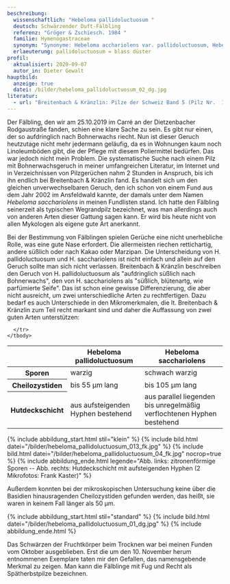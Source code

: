 ```yaml
---
beschreibung:
  wissenschaftlich: "Hebeloma pallidoluctuosum "
  deutsch: Schwärzender Duft-Fälbling
  referenz: "Gröger & Zschiesch. 1984 "
  familie: Hymenogastraceae
  synonym: "Synonyme: Hebeloma acchariolens var. pallidoluctuosum, Hebeloma latifolium"
  erlaeuterung: pallidoluctuosum = blass düster
profil:
  aktualisiert: 2020-09-07
  autor_in: Dieter Gewalt
hauptbild:
  anzeige: true
  datei: /bilder/hebeloma_pallidoluctuosum_02_dg.jpg
literatur:
  - url: "Breitenbach & Kränzlin: Pilze der Schweiz Band 5 (Pilz Nr.  114)"
---
```

Der Fälbling, den wir am 25.10.2019 im Carré an der Dietzenbacher Rodgaustraße fanden, schien eine klare Sache zu sein. Es gibt nur einen, der so aufdringlich nach Bohnerwachs riecht. Nun ist dieser Geruch heutzutage nicht mehr jedermann geläufig, da es in Wohnungen kaum noch Linoleumböden gibt, die der Pflege mit diesem Poliermittel bedürfen. Das war jedoch nicht mein Problem. Die systematische Suche nach einem Pilz mit Bohnerwachsgeruch in meiner umfangreichen Literatur, im Internet und in Verzeichnissen von Pilzgerüchen nahm 2 Stunden in Anspruch, bis ich ihn endlich bei Breitenbach & Kränzlin fand. Es handelt sich um den gleichen unverwechselbaren Geruch, den ich schon von einem Fund aus dem Jahr 2002 im Ansfeldwald kannte, der damals unter dem Namen *Hebeloma sacchariolens* in meinen Fundlisten stand. Ich hatte den Fälbling seinerzeit als typischen Wegrandpilz bezeichnet, was man allerdings auch von anderen Arten dieser Gattung sagen kann. Er wird bis heute nicht von allen Mykologen als eigene gute Art anerkannt. 

Bei der Bestimmung von Fälblingen spielen Gerüche eine nicht unerhebliche Rolle, was eine gute Nase erfordert. Die allermeisten riechen rettichartig, andere süßlich oder nach Kakao oder Marzipan. Die Unterscheidung von H. pallidoluctuosum und H. sacchariolens ist nicht einfach und allein auf den Geruch sollte man sich nicht verlassen. Breitenbach & Kränzlin beschreiben den Geruch von H. pallidoluctuosum als "aufdringlich süßlich nach Bohnerwachs", den von H. sacchariolens als "süßlich, blütenartg, wie parfümierte Seife". Das ist schon eine gewisse Differenzierung, die aber nicht ausreicht, um zwei unterschiedliche Arten zu rechtfertigen. Dazu bedarf es auch Unterschiede in den Mikromerkmalen, die lt. Breitenbach & Kränzlin zum Teil recht markant sind und daher die Auffassung von zwei guten Arten unterstützen:

  <table class="table">
    <thead>
      <tr>
        <th> </th> 
        <th>Hebeloma pallidoluctuosum<br /><i></i></th>
        <th>Hebeloma sacchariolens<br /><i></i></th>
      </tr>
    </thead>
    <tbody>
      <tr>
        <th>Sporen </th>
        <td>warzig</td>
        <td>schwach warzig</td>
      </tr>
      <tr>
        <th>Cheilozystiden</th>
        <td>bis 55 µm lang</td>
        <td>bis 105 µm lang</td>
      </tr> 
      <tr>
        <th>Hutdeckschicht</th>
        <td>aus aufsteigenden Hyphen bestehend</td>
        <td>aus parallel liegenden bis unregelmäßig verflochtenen Hyphen bestehend</td>
      </tr>
      <tr>
        
      </tr>
    </tbody>
  </table>

{% include abbildung_start.html stil="klein" %}
{% include bild.html datei="/bilder/hebeloma_pallidoluctuosum_013_fk.jpg" %}
{% include bild.html datei="/bilder/hebeloma_pallidoluctuosum_04_fk.jpg" nocrop=true %}
{% include abbildung_ende.html legende="Abb. links: zitronenförmige Sporen -- Abb. rechts: Hutdeckschicht mit aufsteigenden Hyphen (2 Mikrofotos: Frank Kaster)" %}

Außerdem konnten bei der mikroskopischen Untersuchung keine über die Basidien hinausragenden Cheilozystiden gefunden werden, das heißt, sie waren in keinem Fall länger als 50 µm. 

{% include abbildung_start.html stil="standard" %}
{% include bild.html datei="/bilder/hebeloma_pallidoluctuosum_01_dg.jpg" %}
{% include abbildung_ende.html %}

Das Schwärzen der Fruchtkörper beim Trocknen war bei meinen Funden vom Oktober ausgeblieben. Erst die um den 10. November herum entnommenen Exemplare taten mir den Gefallen, das namensgebende Merkmal zu zeigen. Man kann die Fälblinge mit Fug und Recht als Spätherbstpilze bezeichnen.